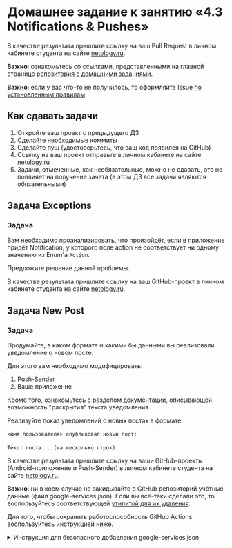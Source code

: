 # Домашнее задание к занятию «4.3 Notifications & Pushes»

В качестве результата пришлите ссылку на ваш Pull Request в личном кабинете студента на сайте [netology.ru](https://netology.ru).

**Важно**: ознакомьтесь со ссылками, представленными на главной странице [репозитория с домашними заданиями](../README.md).

**Важно**: если у вас что-то не получилось, то оформляйте Issue [по установленным правилам](../report-requirements.md).

## Как сдавать задачи

1. Откройте ваш проект с предыдущего ДЗ
1. Сделайте необходимые коммиты
1. Сделайте пуш (удостоверьтесь, что ваш код появился на GitHub)
1. Ссылку на ваш проект отправьте в личном кабинете на сайте [netology.ru](https://netology.ru)
1. Задачи, отмеченные, как необязательные, можно не сдавать, это не повлияет на получение зачета (в этом ДЗ все задачи являются обязательными)

## Задача Exceptions

### Задача

Вам необходимо проанализировать, что произойдёт, если в приложение придёт Notification, у которого поле action не соответствует ни одному значению из Enum'а `Action`.

Предложите решение данной проблемы.

В качестве результата пришлите ссылку на ваш GitHub-проект в личном кабинете студента на сайте [netology.ru](https://netology.ru).

## Задача New Post

### Задача

Продумайте, в каком формате и какими бы данными вы реализовали уведомление о новом посте.

Для этого вам необходимо модифицировать:
1. Push-Sender
1. Ваше приложение

Кроме того, ознакомьтесь с разделом [документации](https://developer.android.com/training/notify-user/expanded#large-style), описывающей возможность "раскрытия" текста уведомления.

Реализуйте показ уведомлений о новых постах в формате:
```
<имя пользователя> опубликовал новый пост:

Текст поста... (на несколько строк)
```

В качестве результата пришлите ссылку на ваши GitHub-проекты (Android-приложение и Push-Sender) в личном кабинете студента на сайте [netology.ru](https://netology.ru).

**Важно**: ни в коем случае не закидывайте в GitHub репозиторий учётные данные (файл google-services.json). Если вы всё-таки сделали это, то воспользуйтесь соответствующей [утилитой для их удаления](https://docs.github.com/en/free-pro-team@latest/github/authenticating-to-github/removing-sensitive-data-from-a-repository).

Для того, чтобы сохранить работоспособность GitHub Actions воспользуйтесь инструкцией ниже.

<details>
<summary>Инструкция для безопасного добавления google-services.json</summary>

Вместо добавления файла в открытый доступ, можно добавить его в специальную секцию Secrets у репозитория. Она доступна только соавторам репозитория и не появится публично.

1. Откройте настройки вашего репозитория. В них перейдите в секцию Secrets.
  ![secrets](pic/secrets.png)
1. Нажмите на кнопку "New repository secret". В появившемся окне введите название и содержимое secret.
1. Название можно поставить любое. Для примера будем использовать имя `FIREBASE_SECRET`. В качестве содержимого вставьте полный текст вашего файла google-services.json. После этого нажмите "Add secret".
  ![add_secret](pic/add_secret.png)
1. Теперь нужно дополнить yml-скрипт GitHub Actions командой для получения secret:
  
```
- name: Decode google-services.json
  env:
    FIREBASE_SECRET: ${{ secrets.FIREBASE_SECRET }}
  run: echo $FIREBASE_SECRET > ./app/google-services.json
```

Если вы использовали скрипт из наших заданий, то полный текст скрипта станет следующим:
  
```
name: CI

on:
  push:
    branches: '*'
  pull_request:
    branches: '*'

jobs:
  build:
    runs-on: ubuntu-20.04

    steps:
      - name: Checkout Code
        uses: actions/checkout@v2

      - name: Decode google-services.json
        env:
          FIREBASE_SECRET: ${{ secrets.FIREBASE_SECRET }}
        run: echo $FIREBASE_SECRET > ./app/google-services.json

      - name: Build
        run: |
          chmod +x ./gradlew
          ./gradlew build
      - name: Upload Build Artifact
        uses: actions/upload-artifact@v2
        with:
          name: app-debug.apk
          path: app/build/outputs/apk/debug/app-debug.apk
```

После выполнения всех этих действий для каждого запуска GitHub Actions файл google-services.json будет формироваться из созданного secret, в репозитории он храниться не будет.
</details>
